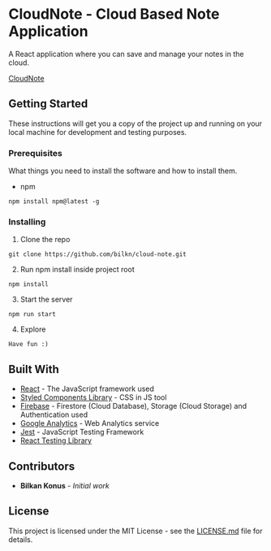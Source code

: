 # CloudNote - Cloud Based Note Application

A React application where you can save and manage your notes in the cloud. 

[CloudNote](https://cloudnote.netlify.app/)

## Getting Started

These instructions will get you a copy of the project up and running on your local machine for development and testing purposes.

### Prerequisites

What things you need to install the software and how to install them.

- npm

``` 
npm install npm@latest -g
```

### Installing

1. Clone the repo

``` 
git clone https://github.com/bilkn/cloud-note.git
```

2. Run npm install inside project root

``` 
npm install
```

3. Start the server

``` 
npm run start
```

4. Explore

``` 
Have fun :)
```

## Built With
* [React](https://reactjs.org/) - The JavaScript framework used
* [Styled Components Library](https://styled-components.com/) - CSS in JS tool
* [Firebase](https://firebase.google.com/) - Firestore (Cloud Database), Storage (Cloud Storage) and Authentication used
* [Google Analytics](https://analytics.google.com/analytics/web/provision/#/provision) - Web Analytics service
* [Jest](https://jestjs.io/) - JavaScript Testing Framework
* [React Testing Library](https://testing-library.com/docs/react-testing-library/intro/) 


## Contributors

* **Bilkan Konus** - *Initial work*

## License 

This project is licensed under the MIT License - see the [LICENSE.md](LICENSE.md) file for details.


